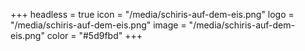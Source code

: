 +++
headless = true
icon = "/media/schiris-auf-dem-eis.png"
logo = "/media/schiris-auf-dem-eis.png"
image = "/media/schiris-auf-dem-eis.png"
color = "#5d9fbd"
+++
